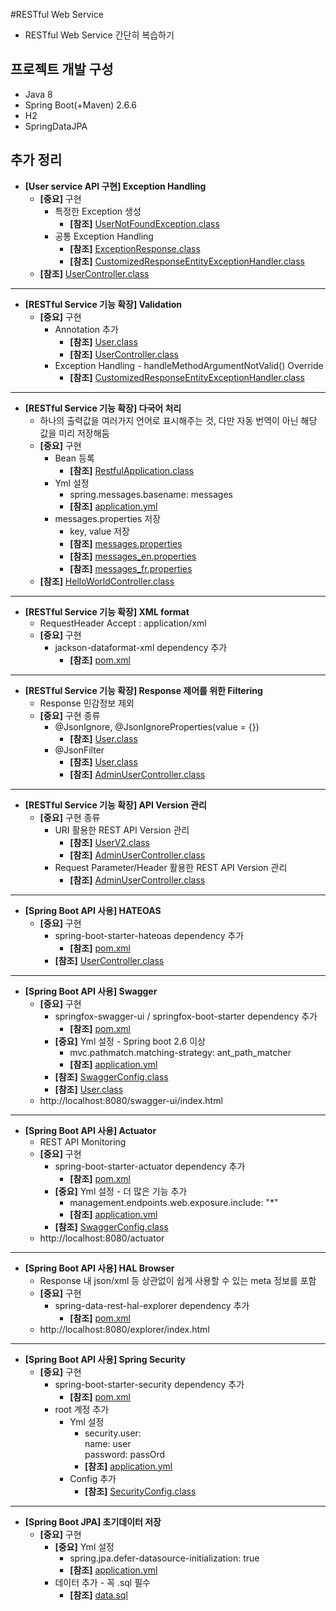 #RESTful Web Service
- RESTful Web Service 간단히 복습하기 

## 프로젝트 개발 구성
- Java 8
- Spring Boot(+Maven) 2.6.6
- H2
- SpringDataJPA

## 추가 정리
- **[User service API 구현] Exception Handling**
  - **[중요]** 구현
    - 특정한 Exception 생성
      - **[참조]** [UserNotFoundException.class](src/main/java/me/study/restful/user/UserNotFoundException.java)
    - 공통 Exception Handling
      - **[참조]** [ExceptionResponse.class](src/main/java/me/study/restful/Exception/ExceptionResponse.java)
      - **[참조]** [CustomizedResponseEntityExceptionHandler.class](src/main/java/me/study/restful/Exception/CustomizedResponseEntityExceptionHandler.java)
  - **[참조]** [UserController.class](src/main/java/me/study/restful/user/UserController.java)
------------
- **[RESTful Service 기능 확장] Validation**
  - **[중요]** 구현
    - Annotation 추가
      - **[참조]** [User.class](src/main/java/me/study/restful/user/User.java)
      - **[참조]** [UserController.class](src/main/java/me/study/restful/user/UserController.java)
    - Exception Handling - handleMethodArgumentNotValid() Override
      - **[참조]** [CustomizedResponseEntityExceptionHandler.class](src/main/java/me/study/restful/Exception/CustomizedResponseEntityExceptionHandler.java)
------------
- **[RESTful Service 기능 확장] 다국어 처리**
  - 하나의 출력값을 여러가지 언어로 표시해주는 것, 다만 자동 번역이 아닌 해당 값을 미리 저장해둠
  - **[중요]** 구현
    - Bean 등록
      - **[참조]** [RestfulApplication.class](src/main/java/me/study/restful/RestfulApplication.java)
    - Yml 설정 
      - spring.messages.basename: messages
      - **[참조]** [application.yml](src/main/resources/application.yml)
    - messages.properties 저장
      - key, value 저장
      - **[참조]** [messages.properties](src/main/resources/messages.properties)
      - **[참조]** [messages_en.properties](src/main/resources/messages_en.properties)
      - **[참조]** [messages_fr.properties](src/main/resources/messages_fr.properties)
  - **[참조]** [HelloWorldController.class](src/main/java/me/study/restful/helloword/HelloWorldController.java)
------------
- **[RESTful Service 기능 확장] XML format**
  - RequestHeader Accept : application/xml
  - **[중요]** 구현
    - jackson-dataformat-xml dependency 추가
      - **[참조]** [pom.xml](pom.xml)
------------
- **[RESTful Service 기능 확장] Response 제어를 위한 Filtering**
  - Response 민감정보 제외
  - **[중요]** 구현 종류
    - @JsonIgnore, @JsonIgnoreProperties(value = {})
      - **[참조]** [User.class](src/main/java/me/study/restful/user/User.java)
    - @JsonFilter
      - **[참조]** [User.class](src/main/java/me/study/restful/user/User.java)
      - **[참조]** [AdminUserController.class](src/main/java/me/study/restful/user/AdminUserController.java)
------------
- **[RESTful Service 기능 확장] API Version 관리**
  - **[중요]** 구현 종류
    - URI 활용한 REST API Version 관리
      - **[참조]** [UserV2.class](src/main/java/me/study/restful/user/UserV2.java)
      - **[참조]** [AdminUserController.class](src/main/java/me/study/restful/user/AdminUserController.java)
    - Request Parameter/Header 활용한 REST API Version 관리
      - **[참조]** [AdminUserController.class](src/main/java/me/study/restful/user/AdminUserController.java)
------------
- **[Spring Boot API 사용] HATEOAS**
  - **[중요]** 구현
    - spring-boot-starter-hateoas dependency 추가
      - **[참조]** [pom.xml](pom.xml)
    - **[참조]** [UserController.class](src/main/java/me/study/restful/user/UserController.java)
------------
- **[Spring Boot API 사용] Swagger**
  - **[중요]** 구현
    - springfox-swagger-ui / springfox-boot-starter dependency 추가
      - **[참조]** [pom.xml](pom.xml)
    - **[중요]** Yml 설정 - Spring boot 2.6 이상
      - mvc.pathmatch.matching-strategy: ant_path_matcher
      - **[참조]** [application.yml](src/main/resources/application.yml)
    - **[참조]** [SwaggerConfig.class](src/main/java/me/study/restful/config/SwaggerConfig.java)
    - **[참조]** [User.class](src/main/java/me/study/restful/user/User.java)
  - http://localhost:8080/swagger-ui/index.html
------------
- **[Spring Boot API 사용] Actuator**
  - REST API Monitoring
  - **[중요]** 구현
    - spring-boot-starter-actuator dependency 추가
      - **[참조]** [pom.xml](pom.xml)
    - **[중요]** Yml 설정 - 더 많은 기능 추가
      - management.endpoints.web.exposure.include: "*"
      - **[참조]** [application.yml](src/main/resources/application.yml)
    - **[참조]** [SwaggerConfig.class](src/main/java/me/study/restful/config/SwaggerConfig.java)
  - http://localhost:8080/actuator
------------
- **[Spring Boot API 사용] HAL Browser**
  - Response 내 json/xml 등 상관없이 쉽게 사용할 수 있는 meta 정보를 포함
  - **[중요]** 구현
    - spring-data-rest-hal-explorer dependency 추가
      - **[참조]** [pom.xml](pom.xml)
  - http://localhost:8080/explorer/index.html
------------
- **[Spring Boot API 사용] Spring Security**
  - **[중요]** 구현
    - spring-boot-starter-security dependency 추가
      - **[참조]** [pom.xml](pom.xml)
    - root 계정 추가 
      - Yml 설정 
        - security.user:  
           name: user  
           password: passOrd
        - **[참조]** [application.yml](src/main/resources/application.yml)
      - Config 추가 
        - **[참조]** [SecurityConfig.class](src/main/java/me/study/restful/config/SecurityConfig.java) 
------------
- **[Spring Boot JPA] 초기데이터 저장**
  - **[중요]** 구현
    - **[중요]** Yml 설정
      - spring.jpa.defer-datasource-initialization: true
      - **[참조]** [application.yml](src/main/resources/application.yml)
    - 데이터 추가 - 꼭 .sql 필수
      - **[참조]** [data.sql](src/main/resources/data.sql)